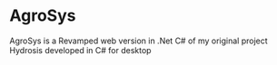 # AgroSys
AgroSys is a Revamped web version in .Net C# of my original project Hydrosis developed in C# for desktop
